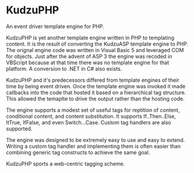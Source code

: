 KudzuPHP
========

An event driver template engine for PHP.

KudzuPHP is yet another template engine written in PHP to templating content.  It is the result of converting the KudzuASP template engine to PHP.  The orignal engine code was written in Visual Basic 5 and leveraged COM for objects.  Just after the advent of ASP 3 the engine was recoded in VBScript because at that time there was no template engine for that platform.  A conversion to .NET in C# also exists.

KudzuPHP and it's predecessors differed from template engines of their time by being event driven.  Once the template engine was invoked it made callbacks into the code that hosted it based on a hierarchical tag structure.  This allowed the temaplte to drive the output rather than the hosting code.

The engine supports a modest set of useful tags for reptition of content, conditional content, and content substitution.   It supports If..Then..Else, ItTrue, IfFalse, and even Switch...Case.  Custom tag handlers are also supported.

The engine was designed to be extremely easy to use and easy to extend.  Writing a custom tag handler and implementing them is often easier than combining generic tag constructs to achieve the same goal.

KudzuPHP sports a web-centric tagging scheme.


